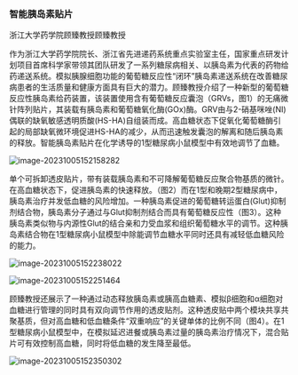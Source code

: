 ### 智能胰岛素贴片 

浙江大学药学院顾臻教授顾臻教授



作为浙江大学药学院院长、浙江省先进递药系统重点实验室主任，国家重点研发计划项目首席科学家带领其团队研发了一系列糖尿病相关、以胰岛素为代表的药物给药递送系统。模拟胰腺细胞功能的葡萄糖反应性“闭环”胰岛素递送系统在改善糖尿病患者的生活质量和健康方面具有巨大的潜力。顾臻教授介绍了一种新型的葡萄糖反应性胰岛素给药装置，该装置使用含有葡萄糖反应囊泡（GRVs，图1）的无痛微针阵列贴片，其装载有胰岛素和葡萄糖氧化酶(GOx)酶。GRV由与2-硝基咪唑(NI)偶联的缺氧敏感透明质酸(HS-HA)自组装而成。高血糖状态下促氧化葡萄糖酶引起的局部缺氧微环境促进HS-HA的减少，从而迅速触发囊泡的解离和随后胰岛素的释放。智能胰岛素贴片在化学诱导的1型糖尿病小鼠模型中有效地调节了血糖。

![image-20231005152158282](https://p.ipic.vip/2p25r7.png)

单个可拆卸透皮贴片，带有装载胰岛素和不可降解葡萄糖反应聚合物基质的微针。在高血糖状态下，促进胰岛素的快速释放。（图2）而在1型和晚期2型糖尿病中，胰岛素治疗并发低血糖的风险增加。一种胰岛素促进的葡萄糖转运蛋白(Glut)抑制剂结合物，胰岛素分子通过与Glut抑制剂结合而具有葡萄糖反应性（图3）。这种胰岛素类似物与内源性Glut的结合亲和力受血浆和组织葡萄糖水平的调节。这种胰岛素结合物在1型糖尿病小鼠模型中除能调节血糖水平同时还具有减轻低血糖风险的能力。



![image-20231005152238022](https://p.ipic.vip/jv1w6m.png)

![image-20231005152251464](https://p.ipic.vip/muhtks.png)



顾臻教授还展示了一种通过动态释放胰岛素或胰高血糖素、模拟β细胞和α细胞对血糖进行管理的同时具有双向调节作用的透皮贴剂。这种透皮贴中两个模块共享共聚基质，但对高血糖和低血糖条件“双重响应”的关键单体的比例不同（图4）。在1型糖尿病小鼠模型中，在模拟延迟进餐或胰岛素过量的胰岛素治疗情况下，混合贴片可有效控制高血糖，同时将低血糖的发生降至最低。



![image-20231005152350302](https://p.ipic.vip/yzrw1r.png)